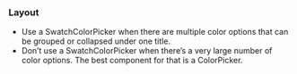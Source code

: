 ### Layout

- Use a SwatchColorPicker when there are multiple color options that can be grouped or collapsed under one title.
- Don’t use a SwatchColorPicker when there’s a very large number of color options. The best component for that is a ColorPicker.
